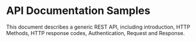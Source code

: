 # API Documentation Samples

This document describes a generic REST API, including introduction, HTTP Methods, HTTP response codes, Authentication, Request and Response.

